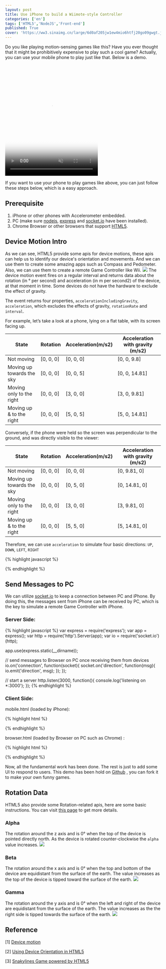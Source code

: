 ```yaml
---
layout: post
title: Use iPhone to build a Wiimote-style Controller
categories: ['en']
tags: ['HTML5','NodeJS','Front-end']
published: True
cover: 'https://ww3.sinaimg.cn/large/6d0af205jw1ew4mio6htfj20go09gwgt.jpg'
---
```


Do you like playing motion-sensing games like this? Have you ever thought that it might be prohibitively expensive to play such a cool game? Actually, you can use your mobile phone to play just like that. Below is a demo.

<video poster="//i.imgur.com/hDSmdI9h.jpg" preload="auto" autoplay="autoplay" muted="muted" loop="loop" webkit-playsinline="" style="width: 300px; height: 360px;">
    <source src="//i.imgur.com/hDSmdI9.webm" type="video/webm">
    <source src="//i.imgur.com/hDSmdI9.mp4" type="video/mp4">
</video>

If you want to use your phone to play games like above, you can just follow these steps below, which is a easy approach.

## Prerequisite
1. iPhone or other phones with Accelerometer embedded.
2. PC (make sure [nodejs](https://nodejs.org/), [express](http://expressjs.com/)  and [socket.io](http://socket.io/) have been installed).
3. Chrome Browser or other browsers that support [HTML5](www.w3schools.com/html/html5_intro.asp).

## Device Motion Intro
As we can see, HTML5 provide some apis for device motions, these apis can help us to identify our device's orientation and movements. And we can use them to create some amazing apps such as Compass and Pedometer. Also, we can use them to create a remote Game Controller like Wii. 
![](http://dab1nmslvvntp.cloudfront.net/wp-content/uploads/2014/05/1398214919axes.png)
The device motion event fires on a regular interval and returns data about the rotation (in ° per second) and acceleration (in m per second2) of the device, at that moment in time. Some devices do not have the hardware to exclude the effect of gravity.

The event returns four properties, `accelerationIncludingGravity`, `acceleration`, which excludes the effects of gravity, `rotationRate` and `interval`.

For example, let’s take a look at a phone, lying on a flat table, with its screen facing up.

| State | Rotation | Acceleration(m/s2) | Acceleration with gravity (m/s2) |
| ------------- | ------------- | ---------| ----------------------------- |
| Not moving | [0, 0, 0] | [0, 0, 0] | [0, 0, 9.8] |
| Moving up towards the sky | [0, 0, 0] | [0, 0, 5] | [0, 0, 14.81] |
| Moving only to the right | [0, 0, 0] | [3, 0, 0] | [3, 0, 9.81] |
| Moving up & to the right | [0, 0, 0] | [5, 0, 5] | [5, 0, 14.81] |

Conversely, if the phone were held so the screen was perpendicular to the ground, and was directly visible to the viewer:

| State | Rotation | Acceleration(m/s2) | Acceleration with gravity (m/s2) |
| ------------- | ------------- | ---------| ----------------------------- |
| Not moving | [0, 0, 0] | [0, 0, 0] | [0, 9.81, 0] |
| Moving up towards the sky | [0, 0, 0] | [0, 5, 0] | [0, 14.81, 0] |
| Moving only to the right | [0, 0, 0] | [3, 0, 0] | [3, 9.81, 0] |
| Moving up & to the right | [0, 0, 0] | [5, 5, 0] | [5, 14.81, 0] |

Therefore, we can use `acceleration` to simulate four basic directions: `UP`, `DOWN`, `LEFT`, `RIGHT`

{% highlight javascript %}

{% endhighlight %}

## Send Messages to PC
We can utilize [socket.io](http://socket.io/) to keep a connection between PC and iPhone. By doing this, the messages sent from iPhone can be received by PC, which is the key to simulate a remote Game Controller with iPhone.

### Server Side:

{% highlight javascript %}
var express = require('express');
var app = express();
var http = require('http').Server(app);
var io = require('socket.io')(http);

app.use(express.static(__dirname));

// send messages to Browser on PC once receiving them from devices
io.on('connection', function(socket){
  socket.on('direction', function(msg){
    io.emit('direction', msg);
  });
});

// start a server
http.listen(3000, function(){
  console.log('listening on *:3000');
});
{% endhighlight %}

### Client Side:

mobile.html (loaded by iPhone):

{% highlight html %}
<script src="/socket.io/socket.io.js"></script>
<script>
// send direction info to server side
function infoSend(direction){
  var socket = io();

  setTimeout(function(){  // fix some incorrect directions when you move the device
    count--;
    if(count === 0){
      socket.emit('direction', direction);
    }
  }, 100);
  count++;
}

// detect the direction of device
function deviceMotionHandler(event){
  var acceleration = event.acceleration;

  if(acceleration.x > 10) {
    infoSend('RIGHT');
  } else if(acceleration.x < -10) {
    infoSend('LEFT');
  }

  if(acceleration.y > 10) {
    infoSend('UP');
  } else if (acceleration.y < -10) {
    infoSend('DOWN');
  }

}

if (window.DeviceMotionEvent) {
  var count = 0;
  window.addEventListener('devicemotion', deviceMotionHandler, false);
}
</script>
{% endhighlight %}

browser.html (loaded by Browser on PC such as Chrome) :

{% highlight html %}
<script src="/socket.io/socket.io.js"></script>
<script>
var socket = io();
  socket.on('direction', function(msg){
    console.log(msg);
    var keyCode;
    switch (msg){
      case 'UP':
        keyCode = 38;
        break;
      case 'RIGHT':
        keyCode = 39;
        break;
      case 'DOWN':
        keyCode = 40;
        break;
      case 'LEFT':
        keyCode = 37;
        break;
    }
    snaky.move({keyCode:keyCode}); // simulate arrow keypress and make the snake move
  })
</script>
{% endhighlight %}

Now, all the fundamental work has been done. The rest is just to add some UI to respond to users.
This demo has been hold on [Github](https://github.com/hectorguo/iPhone-remote-game-controller) , you can fork it to make your own funny games.

## Rotation Data

HTML5 also provide some Rotation-related apis, here are some basic instructions. You can visit [this page](http://www.sitepoint.com/using-device-orientation-html5/) to get more details.

### Alpha
The rotation around the z axis and is 0° when the top of the device is pointed directly north. As the device is rotated counter-clockwise the `alpha` value increases.
![](http://dab1nmslvvntp.cloudfront.net/wp-content/uploads/2014/05/1398214917alpha.png)

### Beta
The rotation around the x axis and is 0° when the top and bottom of the device are equidistant from the surface of the earth. The value increases as the top of the device is tipped toward the surface of the earth.
![](http://dab1nmslvvntp.cloudfront.net/wp-content/uploads/2014/05/1398214915beta.png)

### Gamma
The rotation around the y axis and is 0° when the left and right of the device are equidistant from the surface of the earth. The value increases as the the right side is tipped towards the surface of the earth.
![](http://dab1nmslvvntp.cloudfront.net/wp-content/uploads/2014/05/1398214914gamma.png)

## Reference

[1] [Device motion](https://developers.google.com/web/fundamentals/device-access/device-orientation/dev-motion?hl=en)

[2] [Using Device Orientation in HTML5](http://www.sitepoint.com/using-device-orientation-html5/) 

[3] [Snakylines Game powered by HTML5](https://github.com/liege/Snakylines/blob/master/Snakylines-v3.0.html) 
